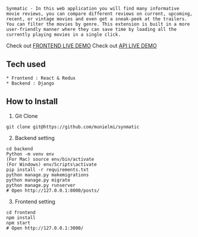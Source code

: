 ```
Synmatic - In this web application you will find many informative movie reviews, you can compare different reviews on current, upcoming, recent, or vintage movies and even get a sneak-peek at the trailers. You can filter the movies by genre. This extension is built in a more user-friendly manner where they can save time by loading all the currently playing movies in a single click.
```
Check out [FRONTEND LIVE DEMO](https://frontend-synamatic.herokuapp.com/) 
Check out [API LIVE DEMO](https://backend-synamatic.herokuapp.com/) 
## Tech used
```
* Frontend : React & Redux
* Backend : Django
```
## How to Install
1. Git Clone
```
git clone git@https://github.com/munielmi/synmatic
```
2. Backend setting
```
cd backend
Python -m venv env
(For Mac) source env/bin/activate
(For Windows) env/Scripts\activate
pip install -r requirements.txt
python manage.py makemigrations
python manage.py migrate
python manage.py runserver
# Open http://127.0.0.1:8000/posts/
```
3. Frontend setting
```
cd frontend
npm install
npm start
# Open http://127.0.0.1:3000/
```
